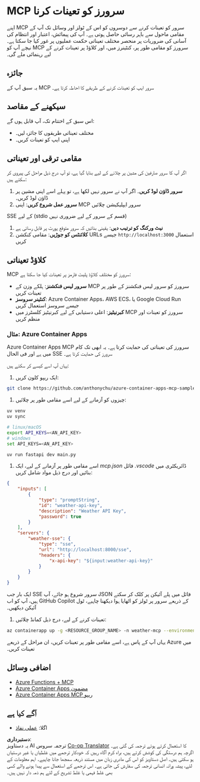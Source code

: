 <!--
CO_OP_TRANSLATOR_METADATA:
{
  "original_hash": "7816cc28f7ab9a54e31f9246429ffcd9",
  "translation_date": "2025-05-17T12:49:54+00:00",
  "source_file": "03-GettingStarted/08-deployment/README.md",
  "language_code": "ur"
}
-->
# MCP سرورز کو تعینات کرنا

اپنے MCP سرور کو تعینات کرنے سے دوسروں کو اس کے ٹولز اور وسائل تک آپ کے مقامی ماحول سے باہر رسائی حاصل ہوتی ہے۔ آپ کی پیمائش، اعتبار اور انتظام کی آسانی کی ضروریات پر منحصر مختلف تعیناتی حکمت عملیوں پر غور کیا جا سکتا ہے۔ نیچے آپ کو MCP سرورز کو مقامی طور پر، کنٹینرز میں، اور کلاؤڈ پر تعینات کرنے کے لیے رہنمائی ملے گی۔

## جائزہ

یہ سبق آپ کے MCP سرور ایپ کو تعینات کرنے کے طریقے کا احاطہ کرتا ہے۔

## سیکھنے کے مقاصد

اس سبق کے اختتام تک، آپ قابل ہوں گے:

- مختلف تعیناتی طریقوں کا جائزہ لیں۔
- اپنی ایپ کو تعینات کریں۔

## مقامی ترقی اور تعیناتی

اگر آپ کا سرور صارفین کی مشین پر چلانے کے لیے بنایا گیا ہے، تو آپ درج ذیل مراحل کی پیروی کر سکتے ہیں:

1. **سرور ڈاؤن لوڈ کریں**۔ اگر آپ نے سرور نہیں لکھا ہے، تو پہلے اسے اپنی مشین پر ڈاؤن لوڈ کریں۔
1. **سرور عمل شروع کریں**: اپنی MCP سرور ایپلیکیشن چلائیں

SSE کے لیے (stdio قسم کے سرور کے لیے ضروری نہیں)

1. **نیٹ ورکنگ کو ترتیب دیں**: یقینی بنائیں کہ سرور متوقع پورٹ پر قابل رسائی ہے
1. **کلائنٹس کو جوڑیں**: مقامی کنکشن URLs جیسے `http://localhost:3000` استعمال کریں

## کلاؤڈ تعیناتی

MCP سرورز کو مختلف کلاؤڈ پلیٹ فارمز پر تعینات کیا جا سکتا ہے:

- **سرور لیس فنکشنز**: ہلکے وزن کے MCP سرورز کو سرور لیس فنکشنز کے طور پر تعینات کریں
- **کنٹینر سروسز**: Azure Container Apps، AWS ECS، یا Google Cloud Run جیسے سروسز استعمال کریں
- **کبرنیٹیز**: اعلی دستیابی کے لیے کبرنیٹیز کلسٹرز میں MCP سرورز کو تعینات اور منظم کریں

### مثال: Azure Container Apps

Azure Container Apps MCP سرورز کی تعیناتی کی حمایت کرتا ہے۔ یہ ابھی تک کام میں ہے اور فی الحال SSE سرورز کی حمایت کرتا ہے۔

یہاں آپ اسے کیسے کر سکتے ہیں:

1. ایک ریپو کلون کریں:

  ```sh
  git clone https://github.com/anthonychu/azure-container-apps-mcp-sample.git
  ```

1. چیزوں کو آزمانے کے لیے اسے مقامی طور پر چلائیں:

  ```sh
  uv venv
  uv sync

  # linux/macOS
  export API_KEYS=<AN_API_KEY>
  # windows
  set API_KEYS=<AN_API_KEY>

  uv run fastapi dev main.py
  ```

1. اسے مقامی طور پر آزمانے کے لیے، ایک *mcp.json* فائل *.vscode* ڈائریکٹری میں بنائیں اور درج ذیل مواد شامل کریں:

  ```json
  {
      "inputs": [
          {
              "type": "promptString",
              "id": "weather-api-key",
              "description": "Weather API Key",
              "password": true
          }
      ],
      "servers": {
          "weather-sse": {
              "type": "sse",
              "url": "http://localhost:8000/sse",
              "headers": {
                  "x-api-key": "${input:weather-api-key}"
              }
          }
      }
  }
  ```

  ایک بار جب SSE سرور شروع ہو جائے، آپ JSON فائل میں پلے آئیکن پر کلک کر سکتے ہیں، آپ کو اب GitHub Copilot کے ذریعے سرور پر ٹولز کو اٹھایا ہوا دیکھنا چاہیے، ٹول آئیکن دیکھیں۔

1. تعینات کرنے کے لیے، درج ذیل کمانڈ چلائیں:

  ```sh
  az containerapp up -g <RESOURCE_GROUP_NAME> -n weather-mcp --environment mcp -l westus --env-vars API_KEYS=<AN_API_KEY> --source .
  ```

یہاں آپ کے پاس ہے، اسے مقامی طور پر تعینات کریں، ان مراحل کے ذریعے Azure میں تعینات کریں۔

## اضافی وسائل

- [Azure Functions + MCP](https://learn.microsoft.com/en-us/samples/azure-samples/remote-mcp-functions-dotnet/remote-mcp-functions-dotnet/)
- [Azure Container Apps مضمون](https://techcommunity.microsoft.com/blog/appsonazureblog/host-remote-mcp-servers-in-azure-container-apps/4403550)
- [Azure Container Apps MCP ریپو](https://github.com/anthonychu/azure-container-apps-mcp-sample)


## آگے کیا ہے

- اگلا: [عملی نفاذ](/04-PracticalImplementation/README.md)

**دستبرداری**:  
یہ دستاویز AI ترجمہ سروس [Co-op Translator](https://github.com/Azure/co-op-translator) کا استعمال کرتے ہوئے ترجمہ کی گئی ہے۔ اگرچہ ہم درستگی کی کوشش کرتے ہیں، براہ کرم آگاہ رہیں کہ خودکار ترجمے میں غلطیاں یا غیر درستیاں ہو سکتی ہیں۔ اصل دستاویز کو اس کی مادری زبان میں مستند ذریعہ سمجھا جانا چاہیے۔ اہم معلومات کے لئے، پیشہ ورانہ انسانی ترجمہ کی سفارش کی جاتی ہے۔ اس ترجمے کے استعمال سے پیدا ہونے والے کسی بھی غلط فہمی یا غلط تشریح کے لئے ہم ذمہ دار نہیں ہیں۔